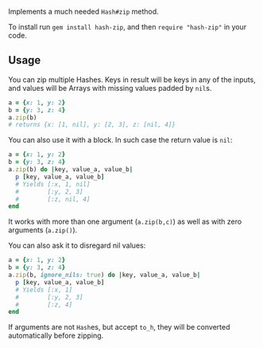 Implements a much needed `Hash#zip` method.

To install run `gem install hash-zip`, and then `require "hash-zip"` in your code.

## Usage

You can zip multiple Hashes. Keys in result will be keys in any of the inputs, and values will be Arrays with missing values padded by `nil`s.

```ruby
a = {x: 1, y: 2}
b = {y: 3, z: 4}
a.zip(b)
# returns {x: [1, nil], y: [2, 3], z: [nil, 4]}
```

You can also use it with a block. In such case the return value is `nil`:

```ruby
a = {x: 1, y: 2}
b = {y: 3, z: 4}
a.zip(b) do |key, value_a, value_b|
  p [key, value_a, value_b]
  # Yields [:x, 1, nil]
  #        [:y, 2, 3]
  #        [:z, nil, 4]
end
```

It works with more than one argument (`a.zip(b,c)`) as well as with zero arguments (`a.zip()`).

You can also ask it to disregard nil values:

```ruby
a = {x: 1, y: 2}
b = {y: 3, z: 4}
a.zip(b, ignore_nils: true) do |key, value_a, value_b|
  p [key, value_a, value_b]
  # Yields [:x, 1]
  #        [:y, 2, 3]
  #        [:z, 4]
end
```

If arguments are not `Hash`es, but accept `to_h`, they will be converted automatically before zipping.

